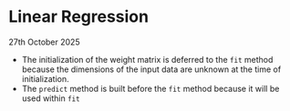 # Linear Regression

27th October 2025

- The initialization of the weight matrix is deferred to the `fit` method because the dimensions of the input data are unknown at the time of initialization.
- The `predict` method is built before the `fit` method because it will be used within `fit`